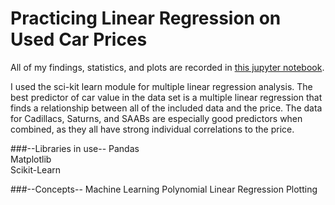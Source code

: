 # Practicing Linear Regression on Used Car Prices

All of my findings, statistics, and plots are recorded in [this jupyter notebook](https://github.com/katjackson/car-worth-linear-regression/blob/master/car-worth.ipynb).

I used the sci-kit learn module for multiple linear regression analysis. The best predictor of car value in the data set is a multiple linear regression that finds a relationship between all of the included data and the price. The data for Cadillacs, Saturns, and SAABs are especially good predictors when combined, as they all have strong individual correlations to the price.

###--Libraries in use--
Pandas<br>
Matplotlib<br>
Scikit-Learn<br>

###--Concepts--
Machine Learning
Polynomial Linear Regression
Plotting
